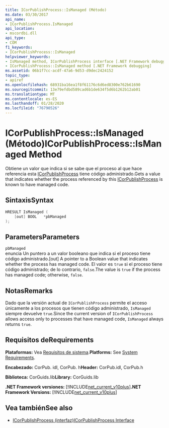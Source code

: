 ```yaml
---
title: ICorPublishProcess::IsManaged (Método)
ms.date: 03/30/2017
api_name:
- ICorPublishProcess.IsManaged
api_location:
- mscordbi.dll
api_type:
- COM
f1_keywords:
- ICorPublishProcess::IsManaged
helpviewer_keywords:
- IsManaged method, ICorPublishProcess interface [.NET Framework debugging]
- ICorPublishProcess::IsManaged method [.NET Framework debugging]
ms.assetid: 06b1f7cc-acdf-47a6-9d53-d9dec2424152
topic_type:
- apiref
ms.openlocfilehash: 68931ba16ea1f8f61176c6d6ed8300e762b61690
ms.sourcegitcommit: 13e79efdbd589cad6b1de634f5d6b1262b12ab01
ms.translationtype: MT
ms.contentlocale: es-ES
ms.lasthandoff: 01/28/2020
ms.locfileid: "76790526"
---
```

# <a name="icorpublishprocessismanaged-method"></a><span data-ttu-id="7bc7d-102">ICorPublishProcess::IsManaged (Método)</span><span class="sxs-lookup"><span data-stu-id="7bc7d-102">ICorPublishProcess::IsManaged Method</span></span>
<span data-ttu-id="7bc7d-103">Obtiene un valor que indica si se sabe que el proceso al que hace referencia esta [ICorPublishProcess](icorpublishprocess-interface.md) tiene código administrado.</span><span class="sxs-lookup"><span data-stu-id="7bc7d-103">Gets a value that indicates whether the process referenced by this [ICorPublishProcess](icorpublishprocess-interface.md) is known to have managed code.</span></span>  
  
## <a name="syntax"></a><span data-ttu-id="7bc7d-104">Sintaxis</span><span class="sxs-lookup"><span data-stu-id="7bc7d-104">Syntax</span></span>  
  
```cpp  
HRESULT IsManaged (  
    [out] BOOL   *pbManaged  
);  
```  
  
## <a name="parameters"></a><span data-ttu-id="7bc7d-105">Parameters</span><span class="sxs-lookup"><span data-stu-id="7bc7d-105">Parameters</span></span>  
 `pbManaged`  
 <span data-ttu-id="7bc7d-106">enuncia Un puntero a un valor booleano que indica si el proceso tiene código administrado.</span><span class="sxs-lookup"><span data-stu-id="7bc7d-106">[out] A pointer to a Boolean value that indicates whether the process has managed code.</span></span> <span data-ttu-id="7bc7d-107">El valor es `true` si el proceso tiene código administrado; de lo contrario, `false`.</span><span class="sxs-lookup"><span data-stu-id="7bc7d-107">The value is `true` if the process has managed code; otherwise, `false`.</span></span>  
  
## <a name="remarks"></a><span data-ttu-id="7bc7d-108">Notas</span><span class="sxs-lookup"><span data-stu-id="7bc7d-108">Remarks</span></span>  
 <span data-ttu-id="7bc7d-109">Dado que la versión actual de `ICorPublishProcess` permite el acceso únicamente a los procesos que tienen código administrado, `IsManaged` siempre devuelve `true`.</span><span class="sxs-lookup"><span data-stu-id="7bc7d-109">Since the current version of `ICorPublishProcess` allows access only to processes that have managed code, `IsManaged` always returns `true`.</span></span>  
  
## <a name="requirements"></a><span data-ttu-id="7bc7d-110">Requisitos de</span><span class="sxs-lookup"><span data-stu-id="7bc7d-110">Requirements</span></span>  
 <span data-ttu-id="7bc7d-111">**Plataformas:** Vea [Requisitos de sistema](../../../../docs/framework/get-started/system-requirements.md).</span><span class="sxs-lookup"><span data-stu-id="7bc7d-111">**Platforms:** See [System Requirements](../../../../docs/framework/get-started/system-requirements.md).</span></span>  
  
 <span data-ttu-id="7bc7d-112">**Encabezado:** CorPub. idl, CorPub. h</span><span class="sxs-lookup"><span data-stu-id="7bc7d-112">**Header:** CorPub.idl, CorPub.h</span></span>  
  
 <span data-ttu-id="7bc7d-113">**Biblioteca:** CorGuids.lib</span><span class="sxs-lookup"><span data-stu-id="7bc7d-113">**Library:** CorGuids.lib</span></span>  
  
 <span data-ttu-id="7bc7d-114">**.NET Framework versiones:** [!INCLUDE[net_current_v10plus](../../../../includes/net-current-v10plus-md.md)]</span><span class="sxs-lookup"><span data-stu-id="7bc7d-114">**.NET Framework Versions:** [!INCLUDE[net_current_v10plus](../../../../includes/net-current-v10plus-md.md)]</span></span>  
  
## <a name="see-also"></a><span data-ttu-id="7bc7d-115">Vea también</span><span class="sxs-lookup"><span data-stu-id="7bc7d-115">See also</span></span>

- [<span data-ttu-id="7bc7d-116">ICorPublishProcess (interfaz)</span><span class="sxs-lookup"><span data-stu-id="7bc7d-116">ICorPublishProcess Interface</span></span>](icorpublishprocess-interface.md)
